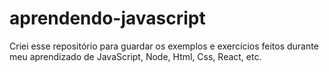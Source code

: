 # aprendendo-javascript
Criei esse repositório para guardar os exemplos e exercícios feitos durante meu aprendizado de JavaScript, Node, Html, Css, React, etc.
